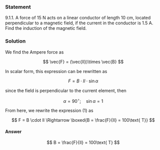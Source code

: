 ###  Statement

$9.1.1.$ A force of $15 \mathrm{~N}$ acts on a linear conductor of length $10\mathrm{~cm}$, located perpendicular to a magnetic field, if the current in the conductor is $1.5\mathrm{~A}$. Find the induction of the magnetic field.

### Solution

We find the Ampere force as

$$
\vec{F} = (\vec{Il})\times \vec{B}
$$

In scalar form, this expression can be rewritten as

$$
F = B\cdot Il \cdot \sin\alpha\tag{1}
$$

since the field is perpendicular to the current element, then

$$
\alpha =90^{\circ};\quad \sin\alpha =1
$$

From here, we rewrite the expression $(1)$ as

$$
F = B \cdot Il \Rightarrow \boxed{B = \frac{F}{Il} = 100\text{ T}}
$$

#### Answer

$$
B = \frac{F}{Il} = 100\text{ T}
$$